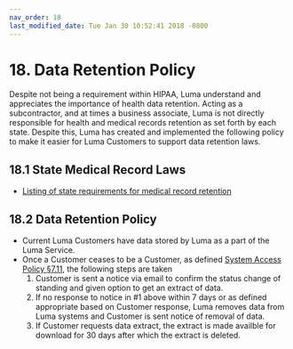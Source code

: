 ```yaml
---
nav_order: 18
last_modified_date: Tue Jan 30 10:52:41 2018 -0800
---
```


# 18. Data Retention Policy

Despite not being a requirement within HIPAA, Luma understand and appreciates the importance of health data retention. Acting as a subcontractor, and at times a business associate, Luma is not directly responsible for health and medical records retention as set forth by each state. Despite this, Luma has created and implemented the following policy to make it easier for Luma Customers to support data retention laws.

## 18.1 State Medical Record Laws

* [Listing of state requirements for medical record retention](http://www.healthit.gov/sites/default/files/appa7-1.pdf)

## 18.2 Data Retention Policy

* Current Luma Customers have data stored by Luma as a part of the Luma Service.
* Once a Customer ceases to be a Customer, as defined [System Access Policy §7.11](#7.11-system-access-policy), the following steps are taken
  1. Customer is sent a notice via email to confirm the status change of standing and given option to get an extract of data.
  1. If no response to notice in #1 above within 7 days or as defined appropriate based on Customer response, Luma removes data from Luma systems and Customer is sent notice of removal of data.
  1. If Customer requests data extract, the extract is made availble for download for 30 days after which the extract is deleted.
